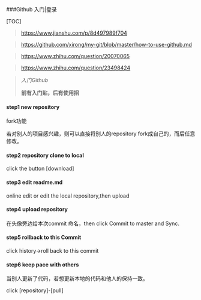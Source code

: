 ###Github 入门|登录

[TOC]

>  https://www.jianshu.com/p/8d497989f704

> https://github.com/xirong/my-git/blob/master/how-to-use-github.md

> https://www.zhihu.com/question/20070065

> https://www.zhihu.com/question/23498424

> *入门Github*
>
> **前有入门贴，后有使用招**

#### step1 new repository

fork功能

若对别人的项目感兴趣，则可以直接将别人的repository fork成自己的，而后任意修改。

#### step2 repository clone to local

click the button [download]

#### step3 edit readme.md

online edit or edit the local repository,then upload

#### step4 upload repository

在头像旁边给本次commit 命名，then click Commit to master and Sync.

#### step5 rollback to this Commit

click history->roll back to this commit

#### step6 keep pace with others

当别人更新了代码，若想更新本地的代码和他人的保持一致。

click [repository]-[pull]















